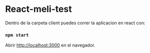 # React-meli-test

Dentro de la carpeta client puedes correr la aplicacion en react con:

### `npm start`

Abrir [http://localhost:3000](http://localhost:3000) en el navegador.
